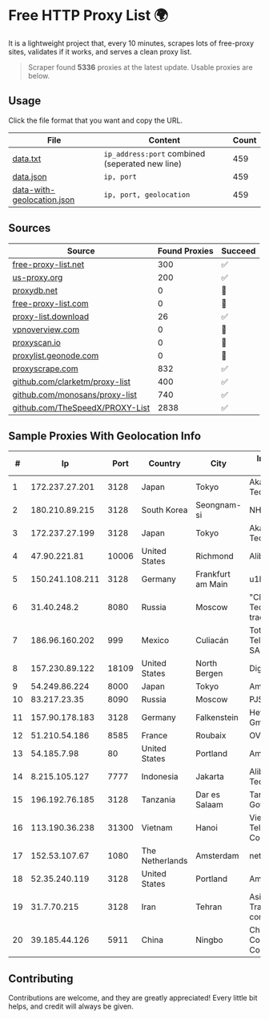 
# Free HTTP Proxy List 🌍

It is a lightweight project that, every 10 minutes, scrapes lots of free-proxy sites, validates if it works, and serves a clean proxy list.


> Scraper found **5336** proxies at the latest update. Usable proxies are below.

## Usage

Click the file format that you want and copy the URL.


|File|Content|Count|
|----|-------|-----|
|[data.txt](https://raw.githubusercontent.com/themiralay/Proxy-List-World/master/data.txt)|`ip_address:port` combined (seperated new line)|459|
|[data.json](https://raw.githubusercontent.com/themiralay/Proxy-List-World/master/data.json)|`ip, port`|459|
|[data-with-geolocation.json](https://raw.githubusercontent.com/themiralay/Proxy-List-World/master/data-with-geolocation.json)|`ip, port, geolocation`|459|

## Sources

|Source|Found Proxies|Succeed|
|------|-------------|-------|
|[free-proxy-list.net](https://free-proxy-list.net)|300|✅|
|[us-proxy.org](https://www.us-proxy.org)|200|✅|
|[proxydb.net](http://proxydb.net)|0|🚫|
|[free-proxy-list.com](https://free-proxy-list.com/?page=&port=&type%5B%5D=http&type%5B%5D=https&up_time=0&search=Search)|0|🚫|
|[proxy-list.download](https://www.proxy-list.download/HTTP)|26|✅|
|[vpnoverview.com](https://vpnoverview.com/privacy/anonymous-browsing/free-proxy-servers)|0|🚫|
|[proxyscan.io](https://www.proxyscan.io)|0|🚫|
|[proxylist.geonode.com](https://proxylist.geonode.com/api/proxy-list?limit=300&page=1&sort_by=lastChecked&sort_type=desc&protocols=http,https)|0|🚫|
|[proxyscrape.com](https://api.proxyscrape.com/v2/?request=displayproxies&protocol=http&timeout=10000&country=all&ssl=all&anonymity=all)|832|✅|
|[github.com/clarketm/proxy-list](https://raw.githubusercontent.com/clarketm/proxy-list/master/proxy-list-raw.txt)|400|✅|
|[github.com/monosans/proxy-list](https://raw.githubusercontent.com/monosans/proxy-list/main/proxies/http.txt)|740|✅|
|[github.com/TheSpeedX/PROXY-List](https://raw.githubusercontent.com/TheSpeedX/PROXY-List/master/http.txt)|2838|✅|


## Sample Proxies With Geolocation Info

|#|Ip|Port|Country|City|Internet Service Provider|
|-|--|----|-------|----|-------------------------|
|1|172.237.27.201|3128|Japan|Tokyo|Akamai Technologies, Inc.|
|2|180.210.89.215|3128|South Korea|Seongnam-si|NHNCLOUD|
|3|172.237.27.199|3128|Japan|Tokyo|Akamai Technologies, Inc.|
|4|47.90.221.81|10006|United States|Richmond|Alibaba.com LLC|
|5|150.241.108.211|3128|Germany|Frankfurt am Main|u1host ltd|
|6|31.40.248.2|8080|Russia|Moscow|"Cloud Technologies" LLC trading as Cloud.ru|
|7|186.96.160.202|999|Mexico|Culiacán|Total Play Telecomunicaciones SA De CV|
|8|157.230.89.122|18109|United States|North Bergen|DigitalOcean, LLC|
|9|54.249.86.224|8000|Japan|Tokyo|Amazon.com, Inc.|
|10|83.217.23.35|8090|Russia|Moscow|PJSC Rostelecom|
|11|157.90.178.183|3128|Germany|Falkenstein|Hetzner Online GmbH|
|12|51.210.54.186|8585|France|Roubaix|OVH SAS|
|13|54.185.7.98|80|United States|Portland|Amazon.com, Inc.|
|14|8.215.105.127|7777|Indonesia|Jakarta|Alibaba (US) Technology Co., Ltd.|
|15|196.192.76.185|3128|Tanzania|Dar es Salaam|Tanzania e-Government Agency|
|16|113.190.36.238|31300|Vietnam|Hanoi|VietNam Post and Telecom Corporation|
|17|152.53.107.67|1080|The Netherlands|Amsterdam|netcup GmbH|
|18|52.35.240.119|3128|United States|Portland|Amazon.com, Inc.|
|19|31.7.70.215|3128|Iran|Tehran|Asiatech Data Transmission company|
|20|39.185.44.126|5911|China|Ningbo|China Mobile Communications Corporation|



## Contributing

Contributions are welcome, and they are greatly appreciated! Every
little bit helps, and credit will always be given.

